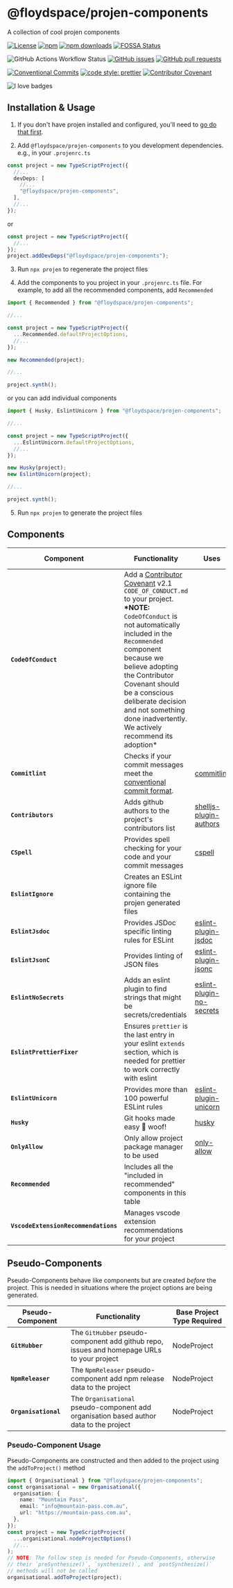 # @floydspace/projen-components

A collection of cool projen components

[![License](https://img.shields.io/github/license/floydspace/projen-components?logo=apache)](https://github.com/floydspace/projen-components/blob/master/LICENSE) [![npm](https://img.shields.io/npm/v/@floydspace/projen-components?logo=npm)](https://www.npmjs.com/package/@floydspace/projen-components) [![npm downloads](https://img.shields.io/npm/dm/@floydspace/projen-components?logo=npm)](https://www.npmjs.com/package/@floydspace/projen-components)
[![FOSSA Status](https://app.fossa.com/api/projects/git%2Bgithub.com%2Ffloydspace%2Fprojen-components.svg?type=shield)](https://app.fossa.com/projects/git%2Bgithub.com%2Ffloydspace%2Fprojen-components?ref=badge_shield)

![GitHub Actions Workflow Status](https://img.shields.io/github/actions/workflow/status/floydspace/projen-components/.github%2Fworkflows%2Frelease.yml?logo=github) [![GitHub issues](https://img.shields.io/github/issues/floydspace/projen-components?logo=github)](https://github.com/floydspace/projen-components/issues) [![GitHub pull requests](https://img.shields.io/github/issues-pr/floydspace/projen-components?logo=github)](https://github.com/floydspace/projen-components/pulls)

<!-- [![Quality](https://img.shields.io/codacy/grade/940768d54f7545f7b42f89b26c23c751?logo=codacy)](https://www.codacy.com/gh/floydspace/projen-components/dashboard?utm_source=github.com&amp;utm_medium=referral&amp;utm_content=floydspace/projen-components&amp;utm_campaign=Badge_Grade) [![Coverage](https://img.shields.io/codacy/coverage/940768d54f7545f7b42f89b26c23c751?logo=codacy)](https://www.codacy.com/gh/floydspace/projen-components/dashboard?utm_source=github.com&utm_medium=referral&utm_content=floydspace/projen-components&utm_campaign=Badge_Coverage) -->

[![Conventional Commits](https://img.shields.io/badge/Conventional%20Commits-1.0.0-yellow.svg)](https://conventionalcommits.org) [![code style: prettier](https://img.shields.io/badge/code_style-prettier-ff69b4.svg)](https://github.com/prettier/prettier) [![Contributor Covenant](https://img.shields.io/badge/Contributor%20Covenant-2.1-4baaaa.svg)](code_of_conduct.md)

![I love badges](https://img.shields.io/badge/%E2%99%A5%20i%20love-%20badges-green?logo=heart)

<!-- [![JavaScript Style Guide](https://cdn.rawgit.com/standard/standard/master/badge.svg)](https://github.com/standard/standard) -->

## Installation & Usage

1. If you don't have projen installed and configured, you'll need to [go do that first](https://github.com/projen/projen#getting-started).

2. Add `@floydspace/projen-components` to you development dependencies. e.g., in your `.projenrc.ts`

```ts
const project = new TypeScriptProject({
  //...
  devDeps: [
    //...
    "@floydspace/projen-components",
  ],
  //...
});
```

or

```ts
const project = new TypeScriptProject({
  //...
});
project.addDevDeps("@floydspace/projen-components");
```

3. Run `npx projen` to regenerate the project files

4. Add the components to you project in your `.projenrc.ts` file. For
   example, to add all the recommended components, add `Recommended`

```ts
import { Recommended } from "@floydspace/projen-components";

//...

const project = new TypeScriptProject({
  ...Recommended.defaultProjectOptions,
  //...
});

new Recommended(project);

//...

project.synth();
```

or you can add individual components

```ts
import { Husky, EslintUnicorn } from "@floydspace/projen-components";

//...

const project = new TypeScriptProject({
  ...EslintUnicorn.defaultProjectOptions,
  //...
});

new Husky(project);
new EslintUnicorn(project);

//...

project.synth();
```

5. Run `npx projen` to generate the project files

## Components

| Component                            | Functionality                                                                                                                                                                                                                                                                                                                                                                          | Uses                                                                             | Base Project Type Required | Included in Recommended |
| ------------------------------------ | -------------------------------------------------------------------------------------------------------------------------------------------------------------------------------------------------------------------------------------------------------------------------------------------------------------------------------------------------------------------------------------- | -------------------------------------------------------------------------------- | -------------------------- | ----------------------- |
| **`CodeOfConduct`**                  | Add a [Contributor Covenant](https://www.contributor-covenant.org/) v2.1 `CODE_OF_CONDUCT.md` to your project.<br />**\*NOTE:** `CodeOfConduct` is not automatically included in the `Recommended` component because we believe adopting the Contributor Covenant should be a conscious deliberate decision and not something done inadvertently. We actively recommend its adoption\* |                                                                                  | Project                    |                         |
| **`Commitlint`**                     | Checks if your commit messages meet the [conventional commit format](https://conventionalcommits.org/).                                                                                                                                                                                                                                                                                | [commitlint](https://github.com/conventional-changelog/commitlint)               | NodeProject                | ✅                      |
| **`Contributors`**                   | Adds github authors to the project's contributors list                                                                                                                                                                                                                                                                                                                                 | [shelljs-plugin-authors](https://github.com/tanem/shelljs-plugin-authors)        | NodeProject                | ✅                      |
| **`CSpell`**                         | Provides spell checking for your code and your commit messages                                                                                                                                                                                                                                                                                                                         | [cspell](https://github.com/streetsidesoftware/cspell)                           | NodeProject                | ✅                      |
| **`EslintIgnore`**                   | Creates an ESLint ignore file containing the projen generated files                                                                                                                                                                                                                                                                                                                    |                                                                                  | TypeScriptProject          | ✅                      |
| **`EslintJsdoc`**                    | Provides JSDoc specific linting rules for ESLint                                                                                                                                                                                                                                                                                                                                       | [eslint-plugin-jsdoc](https://github.com/gajus/eslint-plugin-jsdoc)              | TypeScriptProject          | ✅                      |
| **`EslintJsonC`**                    | Provides linting of JSON files                                                                                                                                                                                                                                                                                                                                                         | [eslint-plugin-jsonc](https://ota-meshi.github.io/eslint-plugin-jsonc/)          | TypeScriptProject          | ✅                      |
| **`EslintNoSecrets`**                | Adds an eslint plugin to find strings that might be secrets/credentials                                                                                                                                                                                                                                                                                                                | [eslint-plugin-no-secrets](https://github.com/nickdeis/eslint-plugin-no-secrets) | TypeScriptProject          | ✅                      |
| **`EslintPrettierFixer`**            | Ensures `prettier` is the last entry in your eslint `extends` section, which is needed for prettier to work correctly with eslint                                                                                                                                                                                                                                                      |                                                                                  | TypeScriptProject          | ✅                      |
| **`EslintUnicorn`**                  | Provides more than 100 powerful ESLint rules                                                                                                                                                                                                                                                                                                                                           | [eslint-plugin-unicorn](https://github.com/sindresorhus/eslint-plugin-unicorn)   | TypeScriptProject          |                         |
| **`Husky`**                          | Git hooks made easy 🐶 woof!                                                                                                                                                                                                                                                                                                                                                           | [husky](https://github.com/typicode/husky)                                       | NodeProject                | ✅                      |
| **`OnlyAllow`**                      | Only allow project package manager to be used                                                                                                                                                                                                                                                                                                                                          | [only-allow](https://github.com/pnpm/only-allow)                                 | NodeProject                |                         |
| **`Recommended`**                    | Includes all the "included in recommended" components in this table                                                                                                                                                                                                                                                                                                                    |                                                                                  | TypeScriptProject          |                         |
| **`VscodeExtensionRecommendations`** | Manages vscode extension recommendations for your project                                                                                                                                                                                                                                                                                                                              |                                                                                  | Project                    | ✅                      |

## Pseudo-Components

Pseudo-Components behave like components but are created _before_ the project. This is needed in situations where the project options are being generated.

| Pseudo-Component     | Functionality                                                                              | Base Project Type Required |
| -------------------- | ------------------------------------------------------------------------------------------ | -------------------------- |
| **`GitHubber`**      | The `GitHubber` pseudo-component add github repo, issues and homepage URLs to your project | NodeProject                |
| **`NpmReleaser`**    | The `NpmReleaser` pseudo-component add npm release data to the project                     | NodeProject                |
| **`Organisational`** | The `Organisational` pseudo-component add organisation based author data to the project    | NodeProject                |

### Pseudo-Component Usage

Pseudo-Components are constructed and then added to the project using the `addToProject()` method

```ts
import { Organisational } from "@floydspace/projen-components";
const organisational = new Organisational({
  organisation: {
    name: "Mountain Pass",
    email: "info@mountain-pass.com.au",
    url: "https://mountain-pass.com.au",
  },
});
const project = new TypeScriptProject(
  ...organisational.nodeProjectOptions()
  //...
);
// NOTE: The follow step is needed for Pseudo-Components, otherwise
// their `preSynthesize()`, `synthesize()`, and `postSynthesize()`
// methods will not be called
organisational.addToProject(project);
```
